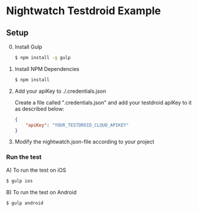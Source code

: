 # Nightwatch Testdroid Example

## Setup
0) Install Gulp
    ```sh
    $ npm install -g gulp
    ```

1) Install NPM Dependencies
    ```sh
    $ npm install
    ```
2) Add your apiKey to ./.credentials.json

    Create a file called ".credentials.json" and add your testdroid apiKey to it as described below:
    ```json
    {
        "apiKey": "YOUR_TESTDROID_CLOUD_APIKEY"
    }
    ```

3) Modify the nightwatch.json-file according to your project

### Run the test 

A) To run the test on iOS
```sh
$ gulp ios
```

B) To run the test on Android
```sh
$ gulp android
```


